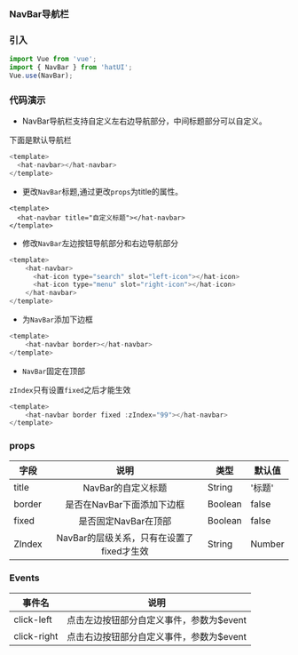 ### NavBar导航栏

### 引入

```js
import Vue from 'vue';
import { NavBar } from 'hatUI';
Vue.use(NavBar);
```

### 代码演示

- NavBar导航栏支持自定义左右边导航部分，中间标题部分可以自定义。

下面是默认导航栏

```js
<template>
  <hat-navbar></hat-navbar>
</template>
```
- 更改`NavBar`标题,通过更改`props`为title的属性。

```vue
<template>
  <hat-navbar title="自定义标题"></hat-navbar>
</template>
```
- 修改`NavBar`左边按钮导航部分和右边导航部分

```js
<template>
    <hat-navbar>
      <hat-icon type="search" slot="left-icon"></hat-icon>
      <hat-icon type="menu" slot="right-icon"></hat-icon>
    </hat-navbar>
</template>
```
- 为`NavBar`添加下边框
```js
<template>
    <hat-navbar border></hat-navbar>
</template>
```

- `NavBar`固定在顶部

`zIndex`只有设置`fixed`之后才能生效

```js
<template>
    <hat-navbar border fixed :zIndex="99"></hat-navbar>
</template>
```

### props

| 字段    | 说明    | 类型 |默认值|
| ------------- |:-------------:| -----|-------|
| title  | NavBar的自定义标题 | String |'标题'|
| border  | 是否在NavBar下面添加下边框  |  Boolean |false|
| fixed | 是否固定NavBar在顶部  | Boolean| false|
|ZIndex|NavBar的层级关系，只有在设置了fixed才生效|String|Number|""|

### Events

| 事件名    | 说明   |
| ------------- |:-------------:|
| click-left  | 点击左边按钮部分自定义事件，参数为$event | 
| click-right  |  点击右边按钮部分自定义事件，参数为$event | 

<ClientOnly>
  <demo componentName="navbar" />
</ClientOnly>

